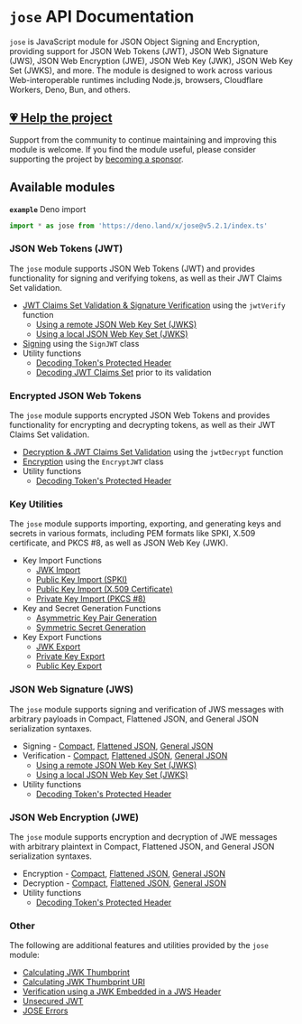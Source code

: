 # `jose` API Documentation

`jose` is JavaScript module for JSON Object Signing and Encryption, providing support for JSON Web Tokens (JWT), JSON Web Signature (JWS), JSON Web Encryption (JWE), JSON Web Key (JWK), JSON Web Key Set (JWKS), and more. The module is designed to work across various Web-interoperable runtimes including Node.js, browsers, Cloudflare Workers, Deno, Bun, and others.

## [💗 Help the project](https://github.com/sponsors/panva)

Support from the community to continue maintaining and improving this module is welcome. If you find the module useful, please consider supporting the project by [becoming a sponsor](https://github.com/sponsors/panva).

## Available modules

**`example`** Deno import
```js
import * as jose from 'https://deno.land/x/jose@v5.2.1/index.ts'
```

### JSON Web Tokens (JWT)

The `jose` module supports JSON Web Tokens (JWT) and provides functionality for signing and verifying tokens, as well as their JWT Claims Set validation.

- [JWT Claims Set Validation & Signature Verification](https://github.com/panva/jose/blob/v5.2.1/docs/functions/jwt_verify.jwtVerify.md) using the `jwtVerify` function
  - [Using a remote JSON Web Key Set (JWKS)](https://github.com/panva/jose/blob/v5.2.1/docs/functions/jwks_remote.createRemoteJWKSet.md)
  - [Using a local JSON Web Key Set (JWKS)](https://github.com/panva/jose/blob/v5.2.1/docs/functions/jwks_local.createLocalJWKSet.md)
- [Signing](https://github.com/panva/jose/blob/v5.2.1/docs/classes/jwt_sign.SignJWT.md) using the `SignJWT` class
- Utility functions
  - [Decoding Token's Protected Header](https://github.com/panva/jose/blob/v5.2.1/docs/functions/util_decode_protected_header.decodeProtectedHeader.md)
  - [Decoding JWT Claims Set](https://github.com/panva/jose/blob/v5.2.1/docs/functions/util_decode_jwt.decodeJwt.md) prior to its validation

### Encrypted JSON Web Tokens

The `jose` module supports encrypted JSON Web Tokens and provides functionality for encrypting and decrypting tokens, as well as their JWT Claims Set validation.

- [Decryption & JWT Claims Set Validation](https://github.com/panva/jose/blob/v5.2.1/docs/functions/jwt_decrypt.jwtDecrypt.md) using the `jwtDecrypt` function
- [Encryption](https://github.com/panva/jose/blob/v5.2.1/docs/classes/jwt_encrypt.EncryptJWT.md) using the `EncryptJWT` class
- Utility functions
  - [Decoding Token's Protected Header](https://github.com/panva/jose/blob/v5.2.1/docs/functions/util_decode_protected_header.decodeProtectedHeader.md)

### Key Utilities

The `jose` module supports importing, exporting, and generating keys and secrets in various formats, including PEM formats like SPKI, X.509 certificate, and PKCS #8, as well as JSON Web Key (JWK).

- Key Import Functions
  - [JWK Import](https://github.com/panva/jose/blob/v5.2.1/docs/functions/key_import.importJWK.md)
  - [Public Key Import (SPKI)](https://github.com/panva/jose/blob/v5.2.1/docs/functions/key_import.importSPKI.md)
  - [Public Key Import (X.509 Certificate)](https://github.com/panva/jose/blob/v5.2.1/docs/functions/key_import.importX509.md)
  - [Private Key Import (PKCS #8)](https://github.com/panva/jose/blob/v5.2.1/docs/functions/key_import.importPKCS8.md)
- Key and Secret Generation Functions
  - [Asymmetric Key Pair Generation](https://github.com/panva/jose/blob/v5.2.1/docs/functions/key_generate_key_pair.generateKeyPair.md)
  - [Symmetric Secret Generation](https://github.com/panva/jose/blob/v5.2.1/docs/functions/key_generate_secret.generateSecret.md)
- Key Export Functions
  - [JWK Export](https://github.com/panva/jose/blob/v5.2.1/docs/functions/key_export.exportJWK.md)
  - [Private Key Export](https://github.com/panva/jose/blob/v5.2.1/docs/functions/key_export.exportPKCS8.md)
  - [Public Key Export](https://github.com/panva/jose/blob/v5.2.1/docs/functions/key_export.exportSPKI.md)

### JSON Web Signature (JWS)

The `jose` module supports signing and verification of JWS messages with arbitrary payloads in Compact, Flattened JSON, and General JSON serialization syntaxes.

- Signing - [Compact](https://github.com/panva/jose/blob/v5.2.1/docs/classes/jws_compact_sign.CompactSign.md), [Flattened JSON](https://github.com/panva/jose/blob/v5.2.1/docs/classes/jws_flattened_sign.FlattenedSign.md), [General JSON](https://github.com/panva/jose/blob/v5.2.1/docs/classes/jws_general_sign.GeneralSign.md)
- Verification - [Compact](https://github.com/panva/jose/blob/v5.2.1/docs/functions/jws_compact_verify.compactVerify.md), [Flattened JSON](https://github.com/panva/jose/blob/v5.2.1/docs/functions/jws_flattened_verify.flattenedVerify.md), [General JSON](https://github.com/panva/jose/blob/v5.2.1/docs/functions/jws_general_verify.generalVerify.md)
  - [Using a remote JSON Web Key Set (JWKS)](https://github.com/panva/jose/blob/v5.2.1/docs/functions/jwks_remote.createRemoteJWKSet.md)
  - [Using a local JSON Web Key Set (JWKS)](https://github.com/panva/jose/blob/v5.2.1/docs/functions/jwks_local.createLocalJWKSet.md)
- Utility functions
  - [Decoding Token's Protected Header](https://github.com/panva/jose/blob/v5.2.1/docs/functions/util_decode_protected_header.decodeProtectedHeader.md)

### JSON Web Encryption (JWE)

The `jose` module supports encryption and decryption of JWE messages with arbitrary plaintext in Compact, Flattened JSON, and General JSON serialization syntaxes.

- Encryption - [Compact](https://github.com/panva/jose/blob/v5.2.1/docs/classes/jwe_compact_encrypt.CompactEncrypt.md), [Flattened JSON](https://github.com/panva/jose/blob/v5.2.1/docs/classes/jwe_flattened_encrypt.FlattenedEncrypt.md), [General JSON](https://github.com/panva/jose/blob/v5.2.1/docs/classes/jwe_general_encrypt.GeneralEncrypt.md)
- Decryption - [Compact](https://github.com/panva/jose/blob/v5.2.1/docs/functions/jwe_compact_decrypt.compactDecrypt.md), [Flattened JSON](https://github.com/panva/jose/blob/v5.2.1/docs/functions/jwe_flattened_decrypt.flattenedDecrypt.md), [General JSON](https://github.com/panva/jose/blob/v5.2.1/docs/functions/jwe_general_decrypt.generalDecrypt.md)
- Utility functions
  - [Decoding Token's Protected Header](https://github.com/panva/jose/blob/v5.2.1/docs/functions/util_decode_protected_header.decodeProtectedHeader.md)

### Other

The following are additional features and utilities provided by the `jose` module:

- [Calculating JWK Thumbprint](https://github.com/panva/jose/blob/v5.2.1/docs/functions/jwk_thumbprint.calculateJwkThumbprint.md)
- [Calculating JWK Thumbprint URI](https://github.com/panva/jose/blob/v5.2.1/docs/functions/jwk_thumbprint.calculateJwkThumbprintUri.md)
- [Verification using a JWK Embedded in a JWS Header](https://github.com/panva/jose/blob/v5.2.1/docs/functions/jwk_embedded.EmbeddedJWK.md)
- [Unsecured JWT](https://github.com/panva/jose/blob/v5.2.1/docs/classes/jwt_unsecured.UnsecuredJWT.md)
- [JOSE Errors](https://github.com/panva/jose/blob/v5.2.1/docs/modules/util_errors.md)

